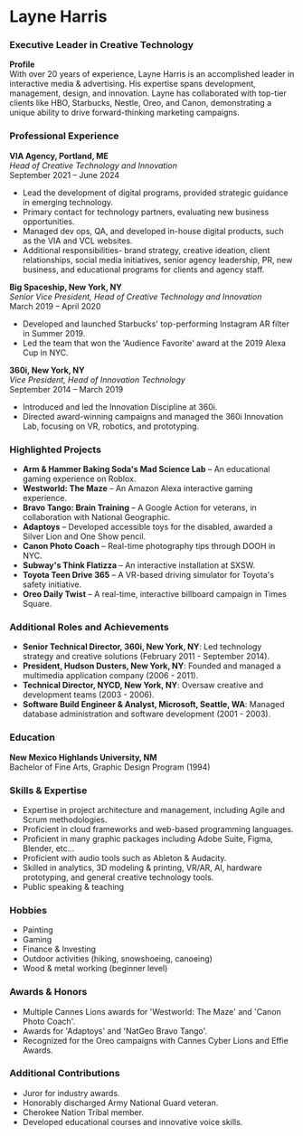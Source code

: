 # Layne Harris

### Executive Leader in Creative Technology

**Profile**  
With over 20 years of experience, Layne Harris is an accomplished leader in interactive media & advertising. His expertise spans development, management, design, and innovation. Layne has collaborated with top-tier clients like HBO, Starbucks, Nestle, Oreo, and Canon, demonstrating a unique ability to drive forward-thinking marketing campaigns.

### Professional Experience

**VIA Agency, Portland, ME**  
*Head of Creative Technology and Innovation*  
September 2021 – June 2024

- Lead the development of digital programs, provided strategic guidance in emerging technology.
- Primary contact for technology partners, evaluating new business opportunities.
- Managed dev ops, QA, and developed in-house digital products, such as the VIA and VCL websites.
- Additional responsibilities- brand strategy, creative ideation, client relationships, social media initiatives, senior agency leadership, PR, new business, and educational programs for clients and agency staff.

**Big Spaceship, New York, NY**  
*Senior Vice President, Head of Creative Technology and Innovation*  
March 2019 – April 2020

- Developed and launched Starbucks' top-performing Instagram AR filter in Summer 2019.
- Led the team that won the 'Audience Favorite' award at the 2019 Alexa Cup in NYC.

**360i, New York, NY**  
*Vice President, Head of Innovation Technology*  
September 2014 – March 2019

- Introduced and led the Innovation Discipline at 360i.
- Directed award-winning campaigns and managed the 360i Innovation Lab, focusing on VR, robotics, and prototyping.

### Highlighted Projects

- **Arm & Hammer Baking Soda's Mad Science Lab** – An educational gaming experience on Roblox.
- **Westworld: The Maze** – An Amazon Alexa interactive gaming experience.
- **Bravo Tango: Brain Training** – A Google Action for veterans, in collaboration with National Geographic.
- **Adaptoys** – Developed accessible toys for the disabled, awarded a Silver Lion and One Show pencil.
- **Canon Photo Coach** – Real-time photography tips through DOOH in NYC.
- **Subway's Think Flatizza** – An interactive installation at SXSW.
- **Toyota Teen Drive 365** – A VR-based driving simulator for Toyota's safety initiative.
- **Oreo Daily Twist** – A real-time, interactive billboard campaign in Times Square.

### Additional Roles and Achievements

- **Senior Technical Director, 360i, New York, NY**: Led technology strategy and creative solutions (February 2011 - September 2014).
- **President, Hudson Dusters, New York, NY**: Founded and managed a multimedia application company (2006 - 2011).
- **Technical Director, NYCD, New York, NY**: Oversaw creative and development teams (2003 - 2006).
- **Software Build Engineer & Analyst, Microsoft, Seattle, WA**: Managed database administration and software development (2001 - 2003).

### Education

**New Mexico Highlands University, NM**  
Bachelor of Fine Arts, Graphic Design Program (1994)

### Skills & Expertise

- Expertise in project architecture and management, including Agile and Scrum methodologies.
- Proficient in cloud frameworks and web-based programming languages.
- Proficient in many graphic packages including Adobe Suite, Figma, Blender, etc…
- Proficient with audio tools such as Ableton & Audacity.
- Skilled in analytics, 3D modeling & printing, VR/AR, AI, hardware prototyping, and general creative technology tools.
- Public speaking & teaching

### Hobbies
- Painting
- Gaming
- Finance & Investing
- Outdoor activities (hiking, snowshoeing, canoeing)
- Wood & metal working (beginner level)

### Awards & Honors

- Multiple Cannes Lions awards for 'Westworld: The Maze' and 'Canon Photo Coach'.
- Awards for 'Adaptoys' and 'NatGeo Bravo Tango'.
- Recognized for the Oreo campaigns with Cannes Cyber Lions and Effie Awards.

### Additional Contributions

- Juror for industry awards.
- Honorably discharged Army National Guard veteran.
- Cherokee Nation Tribal member.
- Developed educational courses and innovative voice skills.
